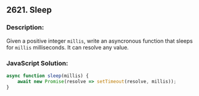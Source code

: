 
## 2621. Sleep

### Description:
Given a positive integer ```millis```, write an asyncronous function that sleeps for ```millis``` milliseconds. It can resolve any value.



### JavaScript Solution:
```JavaScript
async function sleep(millis) {
    await new Promise(resolve => setTimeout(resolve, millis));
}
```